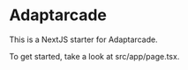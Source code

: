 
# Adaptarcade

This is a NextJS starter for Adaptarcade.

To get started, take a look at src/app/page.tsx.
